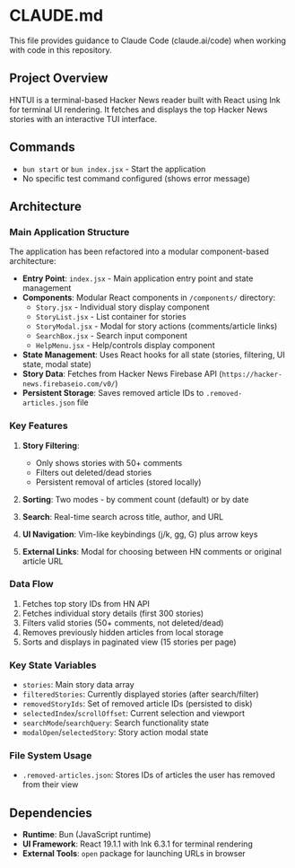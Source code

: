 # CLAUDE.md

This file provides guidance to Claude Code (claude.ai/code) when working with code in this repository.

## Project Overview

HNTUI is a terminal-based Hacker News reader built with React using Ink for terminal UI rendering. It fetches and displays the top Hacker News stories with an interactive TUI interface.

## Commands

- `bun start` or `bun index.jsx` - Start the application
- No specific test command configured (shows error message)

## Architecture

### Main Application Structure

The application has been refactored into a modular component-based architecture:

- **Entry Point**: `index.jsx` - Main application entry point and state management
- **Components**: Modular React components in `/components/` directory:
  - `Story.jsx` - Individual story display component
  - `StoryList.jsx` - List container for stories
  - `StoryModal.jsx` - Modal for story actions (comments/article links)
  - `SearchBox.jsx` - Search input component
  - `HelpMenu.jsx` - Help/controls display component
- **State Management**: Uses React hooks for all state (stories, filtering, UI state, modal state)
- **Story Data**: Fetches from Hacker News Firebase API (`https://hacker-news.firebaseio.com/v0/`)
- **Persistent Storage**: Saves removed article IDs to `.removed-articles.json` file

### Key Features

1. **Story Filtering**:
   - Only shows stories with 50+ comments
   - Filters out deleted/dead stories
   - Persistent removal of articles (stored locally)

2. **Sorting**: Two modes - by comment count (default) or by date

3. **Search**: Real-time search across title, author, and URL

4. **UI Navigation**: Vim-like keybindings (j/k, gg, G) plus arrow keys

5. **External Links**: Modal for choosing between HN comments or original article URL

### Data Flow

1. Fetches top story IDs from HN API
2. Fetches individual story details (first 300 stories)
3. Filters valid stories (50+ comments, not deleted/dead)
4. Removes previously hidden articles from local storage
5. Sorts and displays in paginated view (15 stories per page)

### Key State Variables

- `stories`: Main story data array
- `filteredStories`: Currently displayed stories (after search/filter)
- `removedStoryIds`: Set of removed article IDs (persisted to disk)
- `selectedIndex`/`scrollOffset`: Current selection and viewport
- `searchMode`/`searchQuery`: Search functionality state
- `modalOpen`/`selectedStory`: Story action modal state

### File System Usage

- `.removed-articles.json`: Stores IDs of articles the user has removed from their view

## Dependencies

- **Runtime**: Bun (JavaScript runtime)
- **UI Framework**: React 19.1.1 with Ink 6.3.1 for terminal rendering
- **External Tools**: `open` package for launching URLs in browser